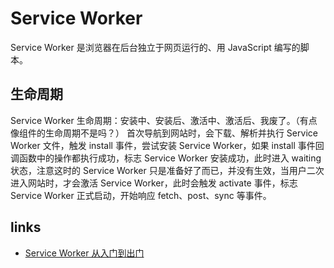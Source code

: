 # Service Worker

Service Worker 是浏览器在后台独立于网页运行的、用 JavaScript 编写的脚本。

## 生命周期

Service Worker 生命周期：安装中、安装后、激活中、激活后、我废了。（有点像组件的生命周期不是吗？）
首次导航到网站时，会下载、解析并执行 Service Worker 文件，触发 install 事件，尝试安装 Service Worker，如果 install 事件回调函数中的操作都执行成功，标志 Service Worker 安装成功，此时进入 waiting 状态，注意这时的 Service Worker 只是准备好了而已，并没有生效，当用户二次进入网站时，才会激活 Service Worker，此时会触发 activate 事件，标志 Service Worker 正式启动，开始响应 fetch、post、sync 等事件。

## links

- [Service Worker 从入门到出门](https://juejin.im/post/5d26aec1f265da1ba56b47ea)
